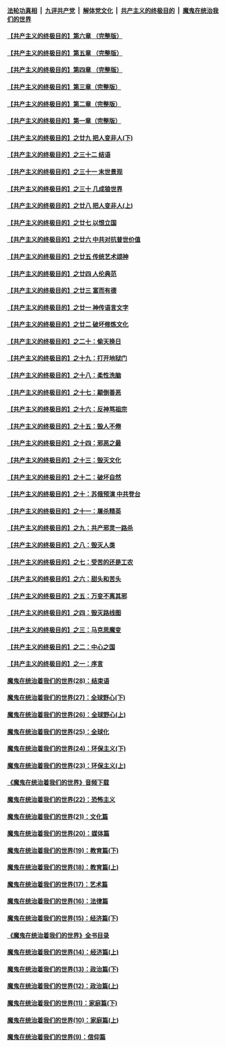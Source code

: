 

####  [法轮功真相](../../../../basic/blob/master/README.md?t=04020130) &nbsp;|&nbsp; [九评共产党](../../../../9ping.md/blob/master/README.md?t=04020130) &nbsp;|&nbsp; [解体党文化](../../../../jtdwh.md/blob/master/README.md?t=04020130)  &nbsp;|&nbsp; [共产主义的终极目的](../../../../gczydzjmd.md/blob/master/README.md?t=04020130) &nbsp;|&nbsp; [魔鬼在统治我们的世界](../../../../mgztzwmdsj.md/blob/master/README.md?t=04020130) 

#### [【共产主义的终极目的】第六章 （完整版）](../pages/nsc422/n11428913.md?t=04020130) 

#### [【共产主义的终极目的】第五章 （完整版）](../pages/nsc422/n11428912.md?t=04020130) 

#### [【共产主义的终极目的】第四章 （完整版）](../pages/nsc422/n11428907.md?t=04020130) 

#### [【共产主义的终极目的】第三章（完整版）](../pages/nsc422/n11428848.md?t=04020130) 

#### [【共产主义的终极目的】第二章（完整版）](../pages/nsc422/n11428831.md?t=04020130) 

#### [【共产主义的终极目的】第一章（完整版）](../pages/nsc422/n11417651.md?t=04020130) 

#### [【共产主义的终极目的】之廿九 把人变非人(下)](../pages/nsc422/n11344140.md?t=04020130) 

#### [【共产主义的终极目的】之三十二 结语](../pages/nsc422/n11360535.md?t=04020130) 

#### [【共产主义的终极目的】之三十一 末世景观](../pages/nsc422/n11351129.md?t=04020130) 

#### [【共产主义的终极目的】之三十 几成狼世界](../pages/nsc422/n11348280.md?t=04020130) 

#### [【共产主义的终极目的】之廿八 把人变非人(上)](../pages/nsc422/n11340492.md?t=04020130) 

#### [【共产主义的终极目的】之廿七 以恨立国](../pages/nsc422/n11336944.md?t=04020130) 

#### [【共产主义的终极目的】之廿六 中共对抗普世价值](../pages/nsc422/n11324785.md?t=04020130) 

#### [【共产主义的终极目的】之廿五 传统艺术颂神](../pages/nsc422/n11296396.md?t=04020130) 

#### [【共产主义的终极目的】之廿四 人伦典范](../pages/nsc422/n11296397.md?t=04020130) 

#### [【共产主义的终极目的】之廿三 富而有德](../pages/nsc422/n11283598.md?t=04020130) 

#### [【共产主义的终极目的】之廿一 神传语言文字](../pages/nsc422/n11263265.md?t=04020130) 

#### [【共产主义的终极目的】之廿二 破坏修炼文化](../pages/nsc422/n11245728.md?t=04020130) 

#### [【共产主义的终极目的】之二十：偷天换日](../pages/nsc422/n11238846.md?t=04020130) 

#### [【共产主义的终极目的】之十九：打开地狱门](../pages/nsc422/n11206376.md?t=04020130) 

#### [【共产主义的终极目的】之十八：柔性洗脑](../pages/nsc422/n11199994.md?t=04020130) 

#### [【共产主义的终极目的】之十七：颠倒善恶](../pages/nsc422/n11179782.md?t=04020130) 

#### [【共产主义的终极目的】之十六：反神骂祖宗](../pages/nsc422/n11166798.md?t=04020130) 

#### [【共产主义的终极目的】之十五：毁人不倦](../pages/nsc422/n11166792.md?t=04020130) 

#### [【共产主义的终极目的】之十四：邪恶之最](../pages/nsc422/n11150249.md?t=04020130) 

#### [【共产主义的终极目的】之十三：毁灭文化](../pages/nsc422/n11135227.md?t=04020130) 

#### [【共产主义的终极目的】之十二：破坏自然](../pages/nsc422/n11135214.md?t=04020130) 

#### [【共产主义的终极目的】之十：苏俄预演 中共登台](../pages/nsc422/n11118424.md?t=04020130) 

#### [【共产主义的终极目的】之十一：屠杀精英](../pages/nsc422/n11118442.md?t=04020130) 

#### [【共产主义的终极目的】之九：共产邪灵一路杀](../pages/nsc422/n11114139.md?t=04020130) 

#### [【共产主义的终极目的】之八：毁灭人类](../pages/nsc422/n11108503.md?t=04020130) 

#### [【共产主义的终极目的】之七：受苦的还是工农](../pages/nsc422/n11101809.md?t=04020130) 

#### [【共产主义的终极目的】之六：甜头和苦头](../pages/nsc422/n11096971.md?t=04020130) 

#### [【共产主义的终极目的】之五：万变不离其邪](../pages/nsc422/n11091285.md?t=04020130) 

#### [【共产主义的终极目的】之四：毁灭路线图](../pages/nsc422/n11086284.md?t=04020130) 

#### [【共产主义的终极目的】之三：马克思魔变](../pages/nsc422/n11061941.md?t=04020130) 

#### [【共产主义的终极目的】之二：中心之国](../pages/nsc422/n11047728.md?t=04020130) 

#### [【共产主义的终极目的】之一：序言](../pages/nsc422/n11086077.md?t=04020130) 

#### [魔鬼在统治着我们的世界(28)：结束语](../pages/nsc422/n10936246.md?t=04020130) 

#### [魔鬼在统治着我们的世界(27)：全球野心(下)](../pages/nsc422/n10928319.md?t=04020130) 

#### [魔鬼在统治着我们的世界(26)：全球野心(上)](../pages/nsc422/n10900318.md?t=04020130) 

#### [魔鬼在统治着我们的世界(25)：全球化](../pages/nsc422/n10788205.md?t=04020130) 

#### [魔鬼在统治着我们的世界(24)：环保主义(下)](../pages/nsc422/n10695307.md?t=04020130) 

#### [魔鬼在统治着我们的世界(23)：环保主义(上)](../pages/nsc422/n10688613.md?t=04020130) 

#### [《魔鬼在统治着我们的世界》音频下载](../pages/nsc422/n10635553.md?t=04020130) 

#### [魔鬼在统治着我们的世界(22)：恐怖主义](../pages/nsc422/n10614727.md?t=04020130) 

#### [魔鬼在统治着我们的世界(21)：文化篇](../pages/nsc422/n10597706.md?t=04020130) 

#### [魔鬼在统治着我们的世界(20)：媒体篇](../pages/nsc422/n10586579.md?t=04020130) 

#### [魔鬼在统治着我们的世界(19)：教育篇(下)](../pages/nsc422/n10564808.md?t=04020130) 

#### [魔鬼在统治着我们的世界(18)：教育篇(上)](../pages/nsc422/n10526970.md?t=04020130) 

#### [魔鬼在统治着我们的世界(17)：艺术篇](../pages/nsc422/n10499093.md?t=04020130) 

#### [魔鬼在统治着我们的世界(16)：法律篇](../pages/nsc422/n10485969.md?t=04020130) 

#### [魔鬼在统治着我们的世界(15)：经济篇(下)](../pages/nsc422/n10469975.md?t=04020130) 

#### [《魔鬼在统治着我们的世界》全书目录](../pages/nsc422/n10464261.md?t=04020130) 

#### [魔鬼在统治着我们的世界(14)：经济篇(上)](../pages/nsc422/n10457370.md?t=04020130) 

#### [魔鬼在统治着我们的世界(13)：政治篇(下)](../pages/nsc422/n10448270.md?t=04020130) 

#### [魔鬼在统治着我们的世界(12)：政治篇(上)](../pages/nsc422/n10444576.md?t=04020130) 

#### [魔鬼在统治着我们的世界(11)：家庭篇(下)](../pages/nsc422/n10440961.md?t=04020130) 

#### [魔鬼在统治着我们的世界(10)：家庭篇(上)](../pages/nsc422/n10435448.md?t=04020130) 

#### [魔鬼在统治着我们的世界(9)：信仰篇](../pages/nsc422/n10432159.md?t=04020130) 

